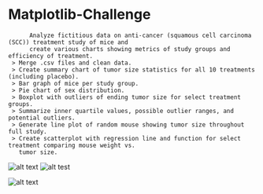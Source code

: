 # Matplotlib-Challenge
          Analyze fictitious data on anti-cancer (squamous cell carcinoma (SCC)) treatment study of mice and
          create various charts showing metrics of study groups and efficiency of treatment.
     > Merge .csv files and clean data.
     > Create summary chart of tumor size statistics for all 10 treatments (including placebo).
     > Bar graph of mice per study group.
     > Pie chart of sex distribution.
     > Boxplot with outliers of ending tumor size for select treatment groups.
     > Summarize inner quartile values, possible outlier ranges, and potential outliers.
     > Generate line plot of random mouse showing tumor size throughout full study.
     > Create scatterplot with regression line and function for select treatment comparing mouse weight vs. 
       tumor size.  

![alt text](https://github.com/dougbhigh/Matplotlib-Challenge/blob/master/images/scatter2.png)
![alt test](https://github.com/jeffhoffmanmba/machine_learning_stock_predicting_group/blob/main/Images_for_Website/Appl_rolling_20_50_200_day_ma.png)



![alt text](https://github.com/dougbhigh/Matplotlib-Challenge/tree/master/Pymaceuticals/images/scatter2.png)